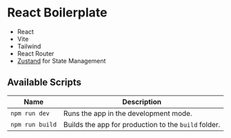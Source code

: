 # React Boilerplate

-   React
-   Vite
-   Tailwind
-   React Router
-   [Zustand](https://github.com/pmndrs/zustand) for State Management

## Available Scripts

| Name            | Description                                          |
| --------------- | ---------------------------------------------------- |
| `npm run dev`   | Runs the app in the development mode.                |
| `npm run build` | Builds the app for production to the `build` folder. |
